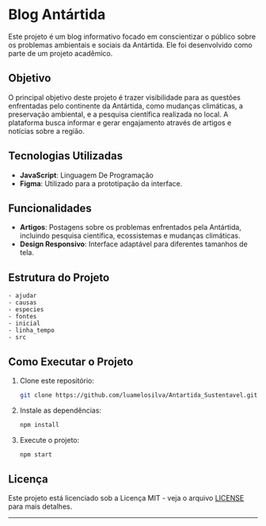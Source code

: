# Blog Antártida

Este projeto é um blog informativo focado em conscientizar o público sobre os problemas ambientais e sociais da Antártida. Ele foi desenvolvido como parte de um projeto acadêmico.

## Objetivo

O principal objetivo deste projeto é trazer visibilidade para as questões enfrentadas pelo continente da Antártida, como mudanças climáticas, a preservação ambiental, e a pesquisa científica realizada no local. A plataforma busca informar e gerar engajamento através de artigos e notícias sobre a região.

## Tecnologias Utilizadas

- **JavaScript**: Linguagem De Programação
- **Figma**: Utilizado para a prototipação da interface.

## Funcionalidades

- **Artigos**: Postagens sobre os problemas enfrentados pela Antártida, incluindo pesquisa científica, ecossistemas e mudanças climáticas.
- **Design Responsivo**: Interface adaptável para diferentes tamanhos de tela.

## Estrutura do Projeto

```plaintext
- ajudar
- causas
- especies
- fontes
- inicial
- linha_tempo
- src
```

## Como Executar o Projeto

1. Clone este repositório:
   ```bash
   git clone https://github.com/luamelosilva/Antartida_Sustentavel.git
   ```
2. Instale as dependências:
   ```bash
   npm install
   ```
3. Execute o projeto:
   ```bash
   npm start
   ```


## Licença

Este projeto está licenciado sob a Licença MIT - veja o arquivo [LICENSE](LICENSE) para mais detalhes.

---
